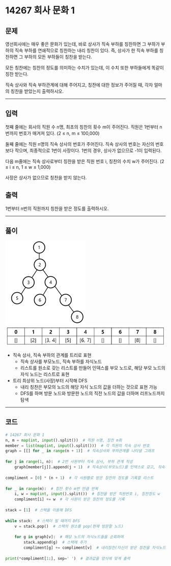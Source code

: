 # 14267 회사 문화 1

## 문제

영선회사에는 매우 좋은 문화가 있는데, 바로 상사가 직속 부하를 칭찬하면 그 부하가 부하의 직속 부하를 연쇄적으로 칭찬하는 내리 칭찬이 있다. 즉, 상사가 한 직속 부하를 칭찬하면 그 부하의 모든 부하들이 칭찬을 받는다.  

모든 칭찬에는 칭찬의 정도를 의미하는 수치가 있는데, 이 수치 또한 부하들에게 똑같이 칭찬 받는다.  

직속 상사와 직속 부하관계에 대해 주어지고, 칭찬에 대한 정보가 주어질 때, 각자 얼마의 칭찬을 받았는지 출력하시오.  


---

## 입력

첫째 줄에는 회사의 직원 수 n명, 최초의 칭찬의 횟수 m이 주어진다. 직원은 1번부터 n번까지 번호가 매겨져 있다. (2 ≤ n, m ≤ 100,000)  

둘째 줄에는 직원 n명의 직속 상사의 번호가 주어진다. 직속 상사의 번호는 자신의 번호보다 작으며, 최종적으로 1번이 사장이다. 1번의 경우, 상사가 없으므로 -1이 입력된다.  

다음 m줄에는 직속 상사로부터 칭찬을 받은 직원 번호 i, 칭찬의 수치 w가 주어진다. (2 ≤ i ≤ n, 1 ≤ w ≤ 1,000)  

사장은 상사가 없으므로 칭찬을 받지 않는다.  

## 출력

1번부터 n번의 직원까지 칭찬을 받은 정도를 출력하시오.

---

## 풇이
![](image/14267_1.png)  
![](image/14267_2.png)
- 직속 상사, 직속 부하의 관계를 트리로 표현
    - 직속 상사를 부모노드, 직속 부하를 자식노드
    - 리스트를 원소로 갖는 리스트를 만들어 인덱스를 부모 노드로, 해당 부모 노드의 자식 노드는 리스트로 표현
- 트리 최상위 노드(사장)부터 시작해 DFS
    - 내리 칭찬은 부모의 노드의 해당 자식 노드의 값을 더하는 것으로 표현 가능
    - DFS를 하며 방문 노드와 방문한 노드의 직전 노드의 값을 더하며 리프노드까지 탐색

---

## 코드

```python
# 14267 회사 문화 1
n, m = map(int, input().split())  # 직원 n명, 칭찬 m회
member = list(map(int, input().split()))  # 각 직원의 직속 상사 번호
graph = [[] for _ in range(n + 1)]  # 직속상사와 부하관계를 나타낼 그래프

for j in range(1, n):  # 2번 사원부터 직속 상사, 부하 관계 작성
    graph[member[j]].append(j + 1)  # 직속상사(부모노드)를 인덱스로 갖고, 직속부하(자식노드)를 해당 인덱스의 리스트로 작성해 트리를 표현
    
compliment = [0] * (n + 1)  # 각 사원별로 받은 칭찬의 정도를 기록할 리스트

for _ in range(m):  # 칭찬 횟수 m번 만큼 반복
    i, w = map(int, input().split())  # 칭찬을 받은 직원번호 i, 칭찬정도 w
    compliment[i] += w  # 각 사원이 받은 칭찬의 정도를 기록

stack = [1]  # 스택을 이용해 DFS

while stack:  # 스택이 빌 때까지 DFS
    v = stack.pop()  # 스택의 원소를 pop(현재 방문할 노드)

    for g in graph[v]:  # 해당 노드의 자식노드들을 순회하며
        stack.append(g)  # 스택에 추가
        compliment[g] += compliment[v]  # 내리칭찬(자신이 받은 칭찬을 자식노드에 더해줌)

print(*compliment[1:], sep=' ')  # 결과값을 양식에 맞게 출력
```
